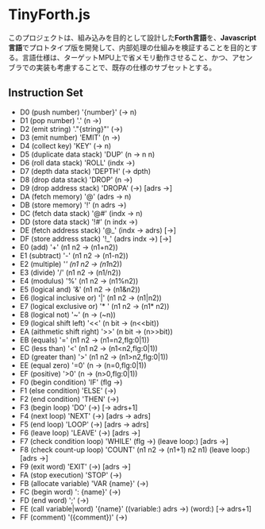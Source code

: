 # TinyForth.js

このプロジェクトは、組み込みを目的として設計した**Forth言語**を、**Javascript言語**でプロトタイプ版を開発して、内部処理の仕組みを検証することを目的とする。言語仕様は、ターゲットMPU上で省メモリ動作させること、かつ、アセンブラでの実装も考慮することで、既存の仕様のサブセットとする。

## Instruction Set

* D0 (push number)  '{number}' (→ n)
* D1 (pop number) '.' (n →)
* D2 (emit string) '."{string}"' (→)
* D3 (emit number) 'EMIT' (n →)
* D4 (collect key) 'KEY' (→ n)
* D5 (duplicate data stack) 'DUP' (n → n n)
* D6 (roll data stack) 'ROLL' (indx →)
* D7 (depth data stack) 'DEPTH' (→ dpth)
* D8 (drop data stack) 'DROP' (n →)
* D9 (drop address stack) 'DROPA' (→) [adrs →]
* DA (fetch memory) '@' (adrs → n)
* DB (store memory) '!' (n adrs →)
* DC (fetch data stack) '@#' (indx → n)
* DD (store data stack) '!#' (n indx →)
* DE (fetch address stack) '@_' (indx → adrs) [→]
* DF (store address stack) '!_' (adrs indx →) [→]
* E0 (add) '+' (n1 n2 → (n1+n2))
* E1 (subtract) '-' (n1 n2 → (n1-n2))
* E2 (multiple) '*' (n1 n2 → (n1*n2))
* E3 (divide) '/' (n1 n2 → (n1/n2))
* E4 (modulus) '%' (n1 n2 → (n1%n2))
* E5 (logical and) '&' (n1 n2 → (n1&n2))
* E6 (logical inclusive or) '|' (n1 n2 → (n1|n2))
* E7 (logical exclusive or) '* ' (n1 n2 → (n1* n2))
* E8 (logical not) '~' (n → (~n))
* E9 (logical shift left) '<<' (n bit → (n<<bit))
* EA (aithmetic shift right) '>>' (n bit → (n>>bit))
* EB (equals) '=' (n1 n2 → (n1=n2,flg:0|1))
* EC (less than) '<' (n1 n2 → (n1<n2,flg:0|1))
* ED (greater than) '>' (n1 n2 → (n1>n2,flg:0|1))
* EE (equal zero) '=0' (n → (n=0,flg:0|1))
* EF (positive) '>0' (n → (n>0,flg:0|1))
* F0 (begin condition) 'IF' (flg →)
* F1 (else condition) 'ELSE' (→)
* F2 (end condition) 'THEN' (→)
* F3 (begin loop) 'DO' (→) [→ adrs+1]
* F4 (next loop) 'NEXT' (→) [adrs → adrs]
* F5 (end loop) 'LOOP' (→) [adrs → adrs]
* F6 (leave loop) 'LEAVE' (→) [adrs →]
* F7 (check condition loop) 'WHILE' (flg →) (leave loop:) [adrs →]
* F8 (check count-up loop) 'COUNT' (n1 n2 → (n1+1) n2 n1) (leave loop:) [adrs →]
* F9 (exit word) 'EXIT' (→) [adrs →]
* FA (stop execution) 'STOP' (→)
* FB (allocate variable) 'VAR {name}' (→)
* FC (begin word) ': {name}' (→)
* FD (end word) ';' (→)
* FE (call variable|word) '{name}' ((variable:) adrs →) (word:) [→ adrs+1]
* FF (comment) '({comment})' (→)
